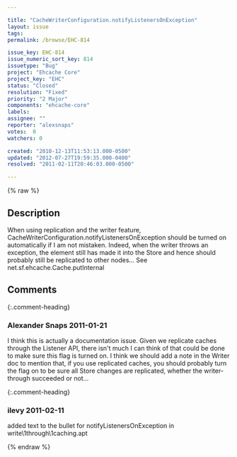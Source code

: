 ```yaml
---

title: "CacheWriterConfiguration.notifyListenersOnException"
layout: issue
tags: 
permalink: /browse/EHC-814

issue_key: EHC-814
issue_numeric_sort_key: 814
issuetype: "Bug"
project: "Ehcache Core"
project_key: "EHC"
status: "Closed"
resolution: "Fixed"
priority: "2 Major"
components: "ehcache-core"
labels: 
assignee: ""
reporter: "alexsnaps"
votes:  0
watchers: 0

created: "2010-12-13T11:53:13.000-0500"
updated: "2012-07-27T19:59:35.000-0400"
resolved: "2011-02-11T20:46:03.000-0500"

---
```




{% raw %}



## Description

<div markdown="1" class="description">

When using replication and the writer feature, CacheWriterConfiguration.notifyListenersOnException should be turned on automatically if I am not mistaken.
Indeed, when the writer throws an exception, the element still has made it into the Store and hence should probably still be replicated to other nodes...
See net.sf.ehcache.Cache.putInternal

</div>

## Comments


{:.comment-heading}
### **Alexander Snaps** <span class="date">2011-01-21</span>

<div markdown="1" class="comment">

I think this is actually a documentation issue.
Given we replicate caches through the Listener API, there isn't much I can think of that could be done to make sure this flag is turned on.
I think we should add a note in the Writer doc to mention that, if you use replicated caches, you should probably turn the flag on to be sure all Store changes are replicated, whether the writer-through succeeded or not...

</div>


{:.comment-heading}
### **ilevy** <span class="date">2011-02-11</span>

<div markdown="1" class="comment">

added text to the bullet for notifyListenersOnException in write\1through\1caching.apt

</div>



{% endraw %}
